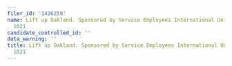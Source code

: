 ```yaml
---
filer_id: '1426259'
name: Lift up Oakland. Sponsored by Service Employees International Union SEIU Local
  1021
candidate_controlled_id: ''
data_warning: ''
title: Lift up Oakland. Sponsored by Service Employees International Union SEIU Local
  1021
---
```

